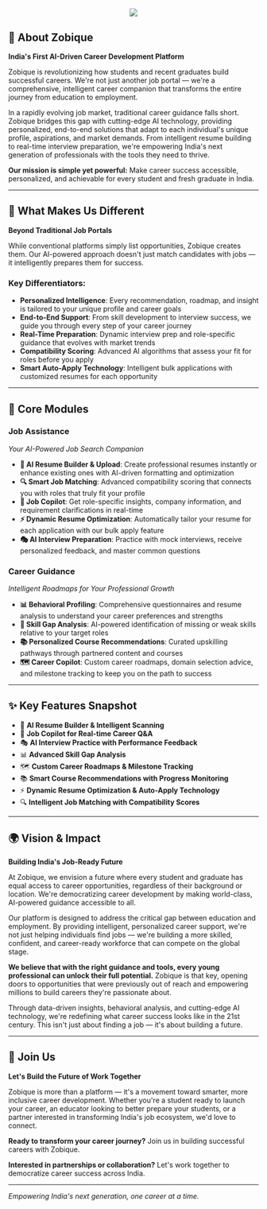<h1 align="center">
  <img src="https://readme-typing-svg.herokuapp.com/?font=Alice&size=40&center=true&vCenter=true&width=500&height=70&duration=4000&lines=Welcome+to+Zobique!;+Your+Unique+way;+To+Find+Jobs!" />
</h1>

## 🚀 About Zobique

**India's First AI-Driven Career Development Platform**

Zobique is revolutionizing how students and recent graduates build successful careers. We're not just another job portal — we're a comprehensive, intelligent career companion that transforms the entire journey from education to employment.

In a rapidly evolving job market, traditional career guidance falls short. Zobique bridges this gap with cutting-edge AI technology, providing personalized, end-to-end solutions that adapt to each individual's unique profile, aspirations, and market demands. From intelligent resume building to real-time interview preparation, we're empowering India's next generation of professionals with the tools they need to thrive.

**Our mission is simple yet powerful:** Make career success accessible, personalized, and achievable for every student and fresh graduate in India.

---

## 🎯 What Makes Us Different

**Beyond Traditional Job Portals**

While conventional platforms simply list opportunities, Zobique creates them. Our AI-powered approach doesn't just match candidates with jobs — it intelligently prepares them for success.

### Key Differentiators:
- **Personalized Intelligence**: Every recommendation, roadmap, and insight is tailored to your unique profile and career goals
- **End-to-End Support**: From skill development to interview success, we guide you through every step of your career journey
- **Real-Time Preparation**: Dynamic interview prep and role-specific guidance that evolves with market trends
- **Compatibility Scoring**: Advanced AI algorithms that assess your fit for roles before you apply
- **Smart Auto-Apply Technology**: Intelligent bulk applications with customized resumes for each opportunity

---

## 🧠 Core Modules

### **Job Assistance**
*Your AI-Powered Job Search Companion*

- **🎨 AI Resume Builder & Upload**: Create professional resumes instantly or enhance existing ones with AI-driven formatting and optimization
- **🔍 Smart Job Matching**: Advanced compatibility scoring that connects you with roles that truly fit your profile
- **🤖 Job Copilot**: Get role-specific insights, company information, and requirement clarifications in real-time
- **⚡ Dynamic Resume Optimization**: Automatically tailor your resume for each application with our bulk apply feature
- **🎭 AI Interview Preparation**: Practice with mock interviews, receive personalized feedback, and master common questions

### **Career Guidance**
*Intelligent Roadmaps for Your Professional Growth*

- **📊 Behavioral Profiling**: Comprehensive questionnaires and resume analysis to understand your career preferences and strengths
- **🎯 Skill Gap Analysis**: AI-powered identification of missing or weak skills relative to your target roles
- **📚 Personalized Course Recommendations**: Curated upskilling pathways through partnered content and courses
- **🗺️ Career Copilot**: Custom career roadmaps, domain selection advice, and milestone tracking to keep you on the path to success

---

## ✨ Key Features Snapshot

- 🎯 **AI Resume Builder & Intelligent Scanning**
- 🤖 **Job Copilot for Real-time Career Q&A**
- 🎭 **AI Interview Practice with Performance Feedback**
- 📊 **Advanced Skill Gap Analysis**
- 🗺️ **Custom Career Roadmaps & Milestone Tracking**
- 📚 **Smart Course Recommendations with Progress Monitoring**
- ⚡ **Dynamic Resume Optimization & Auto-Apply Technology**
- 🔍 **Intelligent Job Matching with Compatibility Scores**

---

## 🌍 Vision & Impact

**Building India's Job-Ready Future**

At Zobique, we envision a future where every student and graduate has equal access to career opportunities, regardless of their background or location. We're democratizing career development by making world-class, AI-powered guidance accessible to all.

Our platform is designed to address the critical gap between education and employment. By providing intelligent, personalized career support, we're not just helping individuals find jobs — we're building a more skilled, confident, and career-ready workforce that can compete on the global stage.

**We believe that with the right guidance and tools, every young professional can unlock their full potential.** Zobique is that key, opening doors to opportunities that were previously out of reach and empowering millions to build careers they're passionate about.

Through data-driven insights, behavioral analysis, and cutting-edge AI technology, we're redefining what career success looks like in the 21st century. This isn't just about finding a job — it's about building a future.

---

## 🤝 Join Us

**Let's Build the Future of Work Together**

Zobique is more than a platform — it's a movement toward smarter, more inclusive career development. Whether you're a student ready to launch your career, an educator looking to better prepare your students, or a partner interested in transforming India's job ecosystem, we'd love to connect.

**Ready to transform your career journey?** 
Join us in building successful careers with Zobique.

**Interested in partnerships or collaboration?**
Let's work together to democratize career success across India.

---

*Empowering India's next generation, one career at a time.*
